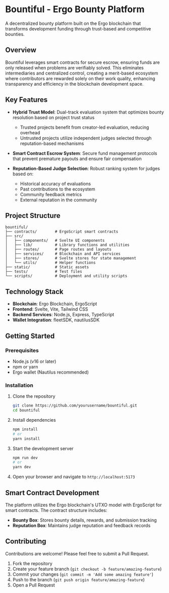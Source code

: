 # Bountiful - Ergo Bounty Platform

A decentralized bounty platform built on the Ergo blockchain that transforms development funding through trust-based and competitive bounties.

## Overview

Bountiful leverages smart contracts for secure escrow, ensuring funds are only released when problems are verifiably solved. This eliminates intermediaries and centralized control, creating a merit-based ecosystem where contributors are rewarded solely on their work quality, enhancing transparency and efficiency in the blockchain development space.

## Key Features

- **Hybrid Trust Model**: Dual-track evaluation system that optimizes bounty resolution based on project trust status
  - Trusted projects benefit from creator-led evaluation, reducing overhead
  - Untrusted projects utilize independent judges selected through reputation-based mechanisms

- **Smart Contract Escrow System**: Secure fund management protocols that prevent premature payouts and ensure fair compensation

- **Reputation-Based Judge Selection**: Robust ranking system for judges based on:
  - Historical accuracy of evaluations
  - Past contributions to the ecosystem
  - Community feedback metrics
  - External reputation in the community

## Project Structure

```
bountiful/
├── contracts/        # ErgoScript smart contracts
├── src/
│   ├── components/   # Svelte UI components
│   ├── lib/          # Library functions and utilities
│   ├── routes/       # Page routes and layouts
│   ├── services/     # Blockchain and API services
│   ├── stores/       # Svelte stores for state management
│   └── utils/        # Helper functions
├── static/           # Static assets
├── tests/            # Test files
└── scripts/          # Deployment and utility scripts
```

## Technology Stack

- **Blockchain**: Ergo Blockchain, ErgoScript
- **Frontend**: Svelte, Vite, Tailwind CSS
- **Backend Services**: Node.js, Express, TypeScript
- **Wallet Integration**: fleetSDK, nautilusSDK

## Getting Started

### Prerequisites

- Node.js (v16 or later)
- npm or yarn
- Ergo wallet (Nautilus recommended)

### Installation

1. Clone the repository
   ```bash
   git clone https://github.com/yourusername/bountiful.git
   cd bountiful
   ```

2. Install dependencies
   ```bash
   npm install
   # or
   yarn install
   ```

3. Start the development server
   ```bash
   npm run dev
   # or
   yarn dev
   ```

4. Open your browser and navigate to `http://localhost:5173`

## Smart Contract Development

The platform utilizes the Ergo blockchain's UTXO model with ErgoScript for smart contracts. The contract structure includes:

- **Bounty Box**: Stores bounty details, rewards, and submission tracking
- **Reputation Box**: Maintains judge reputation and feedback records

## Contributing

Contributions are welcome! Please feel free to submit a Pull Request.

1. Fork the repository
2. Create your feature branch (`git checkout -b feature/amazing-feature`)
3. Commit your changes (`git commit -m 'Add some amazing feature'`)
4. Push to the branch (`git push origin feature/amazing-feature`)
5. Open a Pull Request
